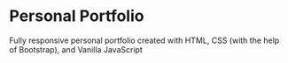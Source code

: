 # Personal Portfolio

Fully responsive personal portfolio created with HTML, CSS (with the help of Bootstrap), and Vanilla JavaScript
